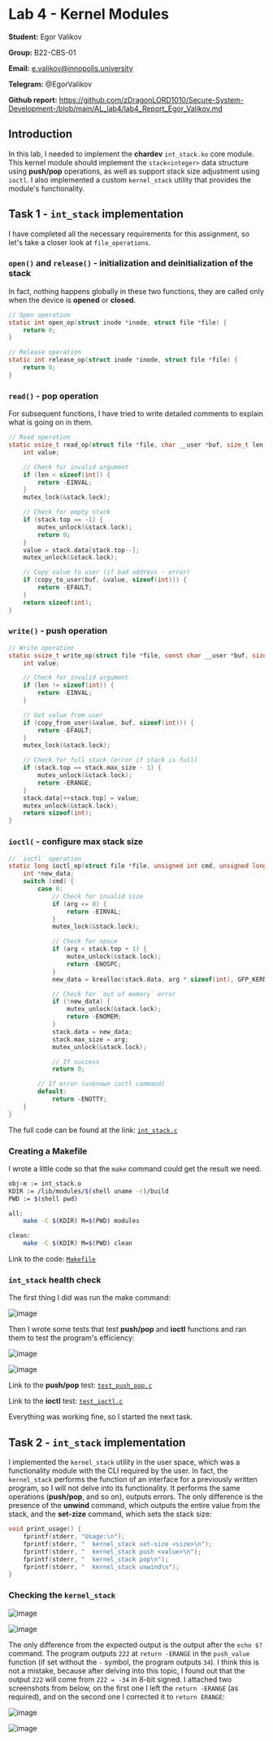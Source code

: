 # Lab 4 - Kernel Modules

**Student:** Egor Valikov

**Group:** B22-CBS-01

**Email:** e.valikov@innopolis.university

**Telegram:** @EgorValikov

**Github report:** https://github.com/zDragonLORD1010/Secure-System-Development-/blob/main/AL_lab4/lab4_Report_Egor_Valikov.md

## Introduction

In this lab, I needed to implement the **chardev** `int_stack.ko` core module. This kernel module should implement the `stack<integer>` data structure using **push/pop** operations, as well as support stack size adjustment using `ioctl`. I also implemented a custom `kernel_stack` utility that provides the module's functionality.

## Task 1 - `int_stack` implementation

I have completed all the necessary requirements for this assignment, so let's take a closer look at `file_operations`.

### `open()` and `release()` - initialization and deinitialization of the stack

In fact, nothing happens globally in these two functions, they are called only when the device is **opened** or **closed**.

```c
// Open operation
static int open_op(struct inode *inode, struct file *file) {
    return 0;
}

// Release operation
static int release_op(struct inode *inode, struct file *file) {
    return 0;
}
```

### `read()` - pop operation

For subsequent functions, I have tried to write detailed comments to explain what is going on in them.

```c
// Read operation
static ssize_t read_op(struct file *file, char __user *buf, size_t len, loff_t *offset) {
    int value;

    // Check for invalid argument
    if (len < sizeof(int)) {
        return -EINVAL;
    }
    mutex_lock(&stack.lock);

    // Check for empty stack
    if (stack.top == -1) {
        mutex_unlock(&stack.lock);
        return 0;
    }
    value = stack.data[stack.top--];
    mutex_unlock(&stack.lock);

    // Copy value to user (if bad address - error)
    if (copy_to_user(buf, &value, sizeof(int))) {
        return -EFAULT;
    }
    return sizeof(int);
}
```

### `write()` - push operation

```c
// Write operation
static ssize_t write_op(struct file *file, const char __user *buf, size_t len, loff_t *offset) {
    int value;

    // Check for invalid argument
    if (len != sizeof(int)) {
        return -EINVAL;
    }

    // Get value from user
    if (copy_from_user(&value, buf, sizeof(int))) {
        return -EFAULT;
    }
    mutex_lock(&stack.lock);

    // Check for full stack (error if stack is full)
    if (stack.top == stack.max_size - 1) {
        mutex_unlock(&stack.lock);
        return -ERANGE;
    }
    stack.data[++stack.top] = value;
    mutex_unlock(&stack.lock);
    return sizeof(int);
}
```

### `ioctl(` - configure max stack size

```c
// `ioctl` operation
static long ioctl_op(struct file *file, unsigned int cmd, unsigned long arg) {
    int *new_data;
    switch (cmd) {
        case 0:
            // Check for invalid size
            if (arg <= 0) {
                return -EINVAL;
            }
            mutex_lock(&stack.lock);

            // Check for space
            if (arg < stack.top + 1) {
                mutex_unlock(&stack.lock);
                return -ENOSPC;
            }
            new_data = krealloc(stack.data, arg * sizeof(int), GFP_KERNEL);

            // Check for `out of memory` error
            if (!new_data) {
                mutex_unlock(&stack.lock);
                return -ENOMEM;
            }
            stack.data = new_data;
            stack.max_size = arg;
            mutex_unlock(&stack.lock);

            // If success
            return 0;

        // If error (unknown ioctl command)
        default:
            return -ENOTTY;
    }
}
```

The full code can be found at the link: [`int_stack.c`](https://github.com/zDragonLORD1010/Secure-System-Development-/blob/main/AL_lab4/data/int_stack.c)

### Creating a Makefile

I wrote a little code so that the `make` command could get the result we need.

```bash
obj-m := int_stack.o
KDIR := /lib/modules/$(shell uname -r)/build
PWD := $(shell pwd)

all:
	make -C $(KDIR) M=$(PWD) modules

clean:
	make -C $(KDIR) M=$(PWD) clean
```

Link to the code: [`Makefile`](https://github.com/zDragonLORD1010/Secure-System-Development-/blob/main/AL_lab4/data/Makefile)

### `int_stack` health check

The first thing I did was run the make command:

![image](https://github.com/user-attachments/assets/f308cf51-6654-47bc-bedd-5b86cf5a583c)

Then I wrote some tests that test **push/pop** and **ioctl** functions and ran them to test the program's efficiency:

![image](https://github.com/user-attachments/assets/76d19e96-c072-443b-8cc1-e989dbaf2565)

![image](https://github.com/user-attachments/assets/460c3cb7-242b-405e-896c-839037300e6f)

Link to the **push/pop** test: [`test_push_pop.c`](https://github.com/zDragonLORD1010/Secure-System-Development-/blob/main/AL_lab4/data/test_push_pop.c)

Link to the **ioctl** test: [`test_ioctl.c`](https://github.com/zDragonLORD1010/Secure-System-Development-/blob/main/AL_lab4/data/test_ioctl.c)

Everything was working fine, so I started the next task.

## Task 2 - `int_stack` implementation

I implemented the `kernel_stack` utility in the user space, which was a functionality module with the CLI required by the user. In fact, the `kernel_stack` performs the function of an interface for a previously written program, so I will not delve into its functionality. It performs the same operations (**push/pop**, and so on), outputs errors. The only difference is the presence of the **unwind** command, which outputs the entire value from the stack, and the **set-zize** command, which sets the stack size:

```c
void print_usage() {
    fprintf(stderr, "Usage:\n");
    fprintf(stderr, "  kernel_stack set-size <size>\n");
    fprintf(stderr, "  kernel_stack push <value>\n");
    fprintf(stderr, "  kernel_stack pop\n");
    fprintf(stderr, "  kernel_stack unwind\n");
}
```

### Checking the `kernel_stack`

![image](https://github.com/user-attachments/assets/138ebf46-7688-4c04-8b9b-2038858cac2d)

![image](https://github.com/user-attachments/assets/c9b4148c-c378-4781-a452-804e3c8360db)

The only difference from the expected output is the output after the `echo $?` command. The program outputs `222` at `return -ERANGE` in the `push_value` function (if set without the `-` symbol, the program outputs `34`). I think this is not a mistake, because after delving into this topic, I found out that the output `222` will come from `222 = -34` in 8-bit signed. I attached two screenshots from below, on the first one I left the `return -ERANGE` (as required), and on the second one I corrected it to `return ERANGE`:

![image](https://github.com/user-attachments/assets/4264fdaa-60b1-4739-ade5-1d837dd292f2)

![image](https://github.com/user-attachments/assets/9d190bac-abac-4920-8bf9-5e77a07acda8)

